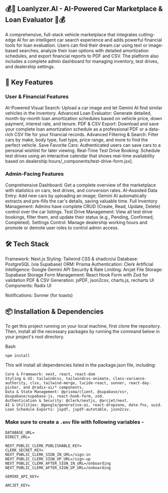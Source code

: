 ## 💰🚗 Loanlyzer.AI - AI-Powered Car Marketplace & Loan Evaluator 🚗💰
A comprehensive, full-stack vehicle marketplace that integrates cutting-edge AI for an intelligent car search experience and adds powerful financial tools for loan evaluation. Users can find their dream car using text or image-based searches, analyze their loan options with detailed amortization schedules, and export financial reports to PDF and CSV. The platform also includes a complete admin dashboard for managing inventory, test drives, and dealership settings.

## 🚀 Key Features
### User & Financial Features
AI-Powered Visual Search: Upload a car image and let Gemini AI find similar vehicles in the inventory.
Advanced Loan Evaluator: Generate detailed, month-by-month loan amortization schedules based on vehicle price, down payment, interest rate, and tenure.
PDF & CSV Export: Download and save your complete loan amortization schedule as a professional PDF or a data-rich CSV file for your financial records.
Advanced Filtering & Search: Filter cars by make, body type, fuel type, price range, and more to find the perfect vehicle.
Save Favorite Cars: Authenticated users can save cars to a personal wishlist for later viewing.
Real-Time Test Drive Booking: Schedule test drives using an interactive calendar that shows real-time availability based on dealership hours/_components/test-drive-form.jsx].

### Admin-Facing Features
Comprehensive Dashboard: Get a complete overview of the marketplace with statistics on cars, test drives, and conversion rates.
AI-Assisted Data Entry: Add new cars by uploading an image; Gemini AI automatically extracts and pre-fills the car's details, saving valuable time.
Full Inventory Management: Admins have complete CRUD (Create, Read, Update, Delete) control over the car listings.
Test Drive Management: View all test drive bookings, filter them, and update their status (e.g., Pending, Confirmed, Completed).
Settings Control: Manage dealership working hours and promote or demote user roles to control admin access.

## 🛠️ Tech Stack

Framework: Next.js
Styling: Tailwind CSS & shadcn/ui
Database: PostgreSQL (via Supabase)
ORM: Prisma
Authentication: Clerk
Artificial Intelligence: Google Gemini API
Security & Rate Limiting: Arcjet
File Storage: Supabase Storage
Form Management: React Hook Form with Zod for validation
PDF & CSV Generation: jsPDF, json2csv, charts.js, recharts
UI Components: Radix UI

Notifications: Sonner (for toasts)

## 📦 Installation & Dependencies
To get this project running on your local machine, first clone the repository. Then, install all the necessary packages by running the command below in your project's root directory.

Bash
```
npm install
```
This will install all dependencies listed in the package.json file, including:
```
Core & Framework: next, react, react-dom
Styling & UI: tailwindcss, tailwindcss-animate, class-variance-authority, clsx, tailwind-merge, lucide-react, sonner, react-day-picker, and @radix-ui/* components.
Data & State Management: @prisma/client, @supabase/ssr, @supabase/supabase-js, react-hook-form, zod.
Authentication & Security: @clerk/nextjs, @arcjet/next.
AI & Utilities: @google/generative-ai, react-dropzone, date-fns, uuid.
Loan Schedule Exports: jspdf, jspdf-autotable, json2csv.
```







### Make sure to create a `.env` file with following variables -

```
DATABASE_URL=
DIRECT_URL=

NEXT_PUBLIC_CLERK_PUBLISHABLE_KEY=
CLERK_SECRET_KEY=
NEXT_PUBLIC_CLERK_SIGN_IN_URL=/sign-in
NEXT_PUBLIC_CLERK_SIGN_UP_URL=/sign-up
NEXT_PUBLIC_CLERK_AFTER_SIGN_IN_URL=/onboarding
NEXT_PUBLIC_CLERK_AFTER_SIGN_UP_URL=/onboarding

GEMINI_API_KEY=

ARCJET_KEY=
```
